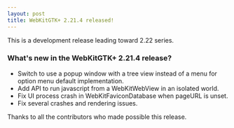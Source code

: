 ```yaml
---
layout: post
title: WebKitGTK+ 2.21.4 released!
---
```


This is a development release leading toward 2.22 series.

### What's new in the WebKitGTK+ 2.21.4 release?

 - Switch to use a popup window with a tree view instead of a menu for option menu default implementation.
 - Add API to run javascript from a WebKitWebView in an isolated world.
 - Fix UI process crash in WebKitFaviconDatabase when pageURL is unset.
 - Fix several crashes and rendering issues.

Thanks to all the contributors who made possible this release.